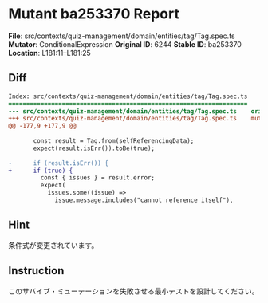 # Mutant ba253370 Report

**File**: src/contexts/quiz-management/domain/entities/tag/Tag.spec.ts
**Mutator**: ConditionalExpression
**Original ID**: 6244
**Stable ID**: ba253370
**Location**: L181:11–L181:25

## Diff

```diff
Index: src/contexts/quiz-management/domain/entities/tag/Tag.spec.ts
===================================================================
--- src/contexts/quiz-management/domain/entities/tag/Tag.spec.ts	original
+++ src/contexts/quiz-management/domain/entities/tag/Tag.spec.ts	mutated #6244
@@ -177,9 +177,9 @@
 
       const result = Tag.from(selfReferencingData);
       expect(result.isErr()).toBe(true);
 
-      if (result.isErr()) {
+      if (true) {
         const { issues } = result.error;
         expect(
           issues.some((issue) =>
             issue.message.includes("cannot reference itself"),
```

## Hint

条件式が変更されています。

## Instruction

このサバイブ・ミューテーションを失敗させる最小テストを設計してください。
